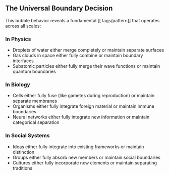 ## The Universal Boundary Decision

This bubble behavior reveals a fundamental [[Tags/pattern]] that operates across all scales:

### In Physics

- Droplets of water either merge completely or maintain separate surfaces
- Gas clouds in space either fully combine or maintain boundary interfaces
- Subatomic particles either fully merge their wave functions or maintain quantum boundaries

### In Biology

- Cells either fully fuse (like gametes during reproduction) or maintain separate membranes
- Organisms either fully integrate foreign material or maintain immune boundaries
- Neural networks either fully integrate new information or maintain categorical separation

### In Social Systems

- Ideas either fully integrate into existing frameworks or maintain distinction
- Groups either fully absorb new members or maintain social boundaries
- Cultures either fully incorporate new elements or maintain separating traditions